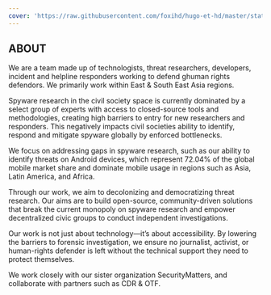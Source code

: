 ```yaml
---
cover: 'https://raw.githubusercontent.com/foxihd/hugo-et-hd/master/static/svg/flowlines/22.svg'
---
```


## ABOUT

We are a team made up of technologists, threat researchers, developers, incident and helpline responders working to defend ghuman rights defendors. We primarily work within East & South East Asia regions. 

Spyware research in the civil society space is currently dominated by a select group of experts with access to closed-source tools and methodologies, creating high barriers to entry for new researchers and responders. This negatively impacts civil societies ability to identify, respond and mitigate spyware globally by enforced bottlenecks. 

We focus on addressing gaps in spyware research, such as our ability to identify threats on Android devices, which   represent 72.04% of the global mobile market share and dominate mobile usage in regions such as Asia, Latin America, and Africa. 

Through our work, we aim to decolonizing and democratizing threat research. Our aims are to build open-source, community-driven solutions that break the current monopoly on spyware research and empower decentralized civic groups to conduct independent investigations.

Our work is not just about technology—it’s about accessibility. By lowering the barriers to forensic investigation, we ensure no journalist, activist, or human-rights defender is left without the technical support they need to protect themselves.

We work closely with our sister organization SecurityMatters, and collaborate with partners such as CDR & OTF. 